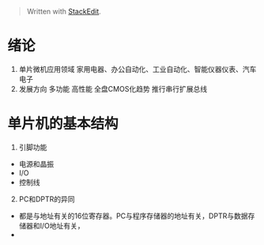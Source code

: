 > Written with [StackEdit](https://stackedit.io/).
# 绪论
1. 单片微机应用领域
家用电器、办公自动化、工业自动化、智能仪器仪表、汽车电子
2. 发展方向
多功能 高性能 全盘CMOS化趋势 推行串行扩展总线
# 单片机的基本结构
1. 引脚功能
- 电源和晶振
- I/O
- 控制线
2. PC和DPTR的异同
- 都是与地址有关的16位寄存器。PC与程序存储器的地址有关，DPTR与数据存储器和I/O地址有关，
- 
<!--stackedit_data:
eyJoaXN0b3J5IjpbNjE2MTIxODI1LDE4NDQyOTM4OTgsLTYxOD
MzNjEyLC03ODg4MTkyNjgsMjAzNjg4OTk4MCwtMTMzNjcwMDM4
MywxNjU1NTc4ODE4LDE4Mjk2ODYwNDcsLTU0NDQxNTgxNywxOD
A4ODU5NDI0LDczMDk5ODExNl19
-->